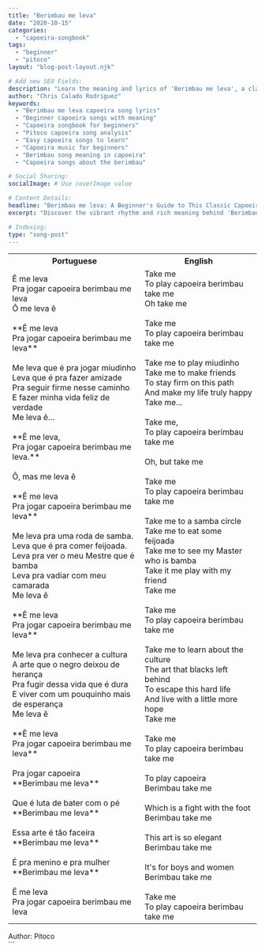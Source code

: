 ```yaml
---
title: "Berimbau me leva"
date: "2020-10-15"
categories:
  - "capoeira-songbook"
tags:
  - "beginner"
  - "pitoco"
layout: "blog-post-layout.njk"

# Add new SEO Fields:
description: "Learn the meaning and lyrics of 'Berimbau me leva', a classic capoeira song. Understand its rhythm and history. Perfect for beginners!"
author: "Chris Calado Rodriguez"
keywords:
  - "Berimbau me leva capoeira song lyrics"
  - "Beginner capoeira songs with meaning"
  - "Capoeira songbook for beginners"
  - "Pitoco capoeira song analysis"
  - "Easy capoeira songs to learn"
  - "Capoeira music for beginners"
  - "Berimbau song meaning in capoeira"
  - "Capoeira songs about the berimbau"

# Social Sharing:
socialImage: # Use coverImage value

# Content Details:
headline: "Berimbau me leva: A Beginner's Guide to This Classic Capoeira Song"
excerpt: "Discover the vibrant rhythm and rich meaning behind 'Berimbau me leva', a foundational capoeira song perfect for beginners eager to learn and understand the art form."

# Indexing:
type: "song-post"
---
```



<table class="capoeira-table">
    <tr class="header-row">
        <th>Portuguese</th>
        <th>English</th>
    </tr>
    <tr>
        <td>Ê me leva<br>Pra jogar capoeira berimbau me leva<br>Ô me leva ê<br><br>**Ê me leva<br>Pra jogar capoeira berimbau me leva**<br><br>Me leva que é pra jogar miudinho<br>Leva que é pra fazer amizade<br>Pra seguir firme nesse caminho<br>E fazer minha vida feliz de verdade<br>Me leva ê…<br><br>**Ê me leva,<br>Pra jogar capoeira berimbau me leva.**<br><br>Ô, mas me leva ê<br><br>**Ê me leva<br>Pra jogar capoeira berimbau me leva**<br><br>Me leva pra uma roda de samba.<br>Leva que é pra comer feijoada.<br>Leva pra ver o meu Mestre que é bamba<br>Leva pra vadiar com meu camarada<br>Me leva ê<br><br>**Ê me leva<br>Pra jogar capoeira berimbau me leva**<br><br>Me leva pra conhecer a cultura<br>A arte que o negro deixou de herança<br>Pra fugir dessa vida que é dura<br>E viver com um pouquinho mais de esperança<br>Me leva ê<br><br>**Ê me leva<br>Pra jogar capoeira berimbau me leva**<br><br>Pra jogar capoeira<br>**Berimbau me leva**<br><br>Que é luta de bater com o pé<br>**Berimbau me leva**<br><br>Essa arte é tão faceira<br>**Berimbau me leva**<br><br>É pra menino e pra mulher<br>**Berimbau me leva**<br><br>Ê me leva<br>Pra jogar capoeira berimbau me leva</td>
        <td>Take me<br>To play capoeira berimbau take me<br>Oh take me<br><br>Take me<br>To play capoeira berimbau take me<br><br>Take me to play miudinho<br>Take me to make friends<br>To stay firm on this path<br>And make my life truly happy<br>Take me...<br><br>Take me,<br>To play capoeira berimbau take me<br><br>Oh, but take me<br><br>Take me<br>To play capoeira berimbau take me<br><br>Take me to a samba circle<br>Take me to eat some feijoada<br>Take me to see my Master who is bamba<br>Take it me play with my friend<br>Take me<br><br>Take me<br>To play capoeira berimbau take me<br><br>Take me to learn about the culture<br>The art that blacks left behind<br>To escape this hard life<br>And live with a little more hope<br>Take me<br><br>Take me<br>To play capoeira berimbau take me<br><br>To play capoeira<br>Berimbau take me<br><br>Which is a fight with the foot<br>Berimbau take me<br><br>This art is so elegant<br>Berimbau take me<br><br>It's for boys and women<br>Berimbau take me<br><br>Take me<br>To play capoeira berimbau take me</td>
    </tr>
</table>
<figcaption>Author: Pitoco</figcaption>
```